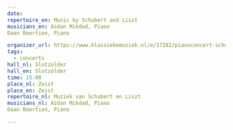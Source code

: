 ```yaml
---
date:
repertoire_en: Music by Schubert and Liszt
musicians_en: Aidan Mikdad, Piano
Daan Boertien, Piano 

organizer_url: https://www.klassiekemuziek.nl/e/17282/pianoconcert-schubert-%E2%80%93-liszt-door-aidan-mikdad-en-daan-boertien-zeist
tags:
  - concerts
hall_nl: Slotzolder
hall_en: Slotzolder
time: 15:00
place_nl: Zeist
place_en: Zeist
repertoire_nl: Muziek van Schubert en Liszt
musicians_nl: Aidan Mikdad, Piano
Daan Boertien, Piano

---
```


